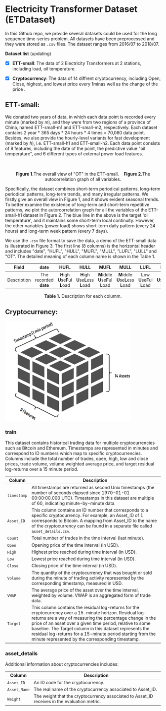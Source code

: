 # Electricity Transformer Dataset (ETDataset) 

In this Github repo, we provide several datasets could be used for the long sequence time-series problem. All datasets have been preprocessed and they were stored as `.csv` files.  The dataset ranges from 2016/07 to 2018/07.

**Dataset list** (updating)

- [x] **ETT-small**: The data of 2 Electricity Transformers at 2 stations, including load, oil temperature.
- [x] **Cryptocurrency**: The data of 14 diffrent cryptocurrency, including Open, Close, highest, and lowest price every 1minas well as the change of the price .


## ETT-small:

We donated two years of data, in which each data point is recorded every minute (marked by *m*), and they were from two regions of a province of China, named ETT-small-m1 and ETT-small-m2, respectively. Each dataset contains 2 year * 365 days * 24 hours * 4 times = 70,080 data point. Besides, we also provide the hourly-level variants for fast development (marked by *h*), i.e. ETT-small-h1 and ETT-small-h2. Each data point consists of 8 features, including the date of the point, the predictive value "oil temperature", and 6 different types of external power load features. 

<p align="center">
<img src="./img/appendix_dataset_year.png" height = "200" alt="" align=center />
<img src="./img/appendix_auto_correlation.png" height = "200" alt="" align=center />
<br><br>
<b>Figure 1.</b>The overall view of "OT" in the ETT-small.&nbsp;&nbsp;&nbsp;&nbsp;<b>Figure 2.</b>The autocorrelation graph of all variables.
</p>

Specifically, the dataset combines short-term periodical patterns, long-term periodical patterns, long-term trends, and many irregular patterns. We firstly give an overall view in Figure 1, and it shows evident seasonal trends. To better examine the existence of long-term and short-term repetitive patterns, we plot the autorcorrelation graph for all the variables of the ETT-small-h1 dataset in Figure 2. The blue line in the above is the target 'oil temperature', and it maintains some short-term local continuity. However, the other variables (power load) shows short-term daily pattern (every 24 hours) and long-term week pattern (every 7 days).

We use the `.csv` file format to save the data, a demo of the ETT-small data is illustrated in Figure 3. The first line (8 columns) is the horizontal header and includes "date", "HUFL", "HULL", "MUFL", "MULL", "LUFL", "LULL" and "OT". The detailed meaning of each column name is shown in the Table 1.


| Field | date | HUFL | HULL | MUFL | MULL | LUFL | LULL | OT |
| :----: | :----: | :----: | :----: | :----: | :----: | :----: | :----: | :----: |
| Description | The recorded **date** |**H**igh **U**se**F**ul **L**oad | **H**igh **U**se**L**ess **L**oad | **M**iddle **U**se**F**ul **L**oad | **M**iddle **U**se**L**ess **L**oad | **L**ow **U**se**F**ul **L**oad | **L**ow **U**se**L**ess **L**oad | **O**il **T**emperature (target) |

<p align="center"><b>Table 1.</b> Description for each columm.</p>

## Cryptocurrency:

![image](./Images/crypto_cube.png)

### **train**
This dataset contains historical trading data for multiple cryptocurrencies such as Bitcoin and Ethereum. Timestamps are represented in minutes and correspond to ID numbers which map to specific cryptocurrencies. Columns include the total number of trades, open, high, low and close prices, trade volume, volume weighted average price, and target residual log-returns over a 15 minute period.

| Column | Description |
|---|---|
| `timestamp` | All timestamps are returned as second Unix timestamps (the number of seconds elapsed since 1970-01-01 00:00:00.000 UTC). Timestamps in this dataset are multiple of 60, indicating minute-by-minute data. |
| `Asset_ID` | This column contains an ID number that corresponds to a specific cryptocurrency. For example, an Asset_ID of 1 corresponds to Bitcoin. A mapping from Asset_ID to the name of the cryptocurrency can be found in a separate file called `asset_details.csv`. |
| `Count` | Total number of trades in the time interval (last minute). |
| `Open` | Opening price of the time interval (in USD). |
| `High` | Highest price reached during time interval (in USD). |
| `Low` | Lowest price reached during time interval (in USD). |
| `Close` | Closing price of the time interval (in USD). |
| `Volume` | The quantity of the cryptocurrency that was bought or sold during the minute of trading activity represented by the corresponding timestamp, measured in USD. |
| `VWAP` | The average price of the asset over the time interval, weighted by volume. VWAP is an aggregated form of trade data. |
| `Target` | This column contains the residual log-returns for the cryptocurrency over a 15-minute horizon. Residual log-returns are a way of measuring the percentage change in the price of an asset over a given time period, relative to some baseline. The Target column in this dataset represents the residual log-returns for a 15-minute period starting from the minute represented by the corresponding timestamp. |

### **asset_details**

Additional information about cryptocurrencies includes:

| Column | Description |
|---|---|
| `Asset_ID` | An ID code for the cryptocurrency. |
| `Asset_Name` | The real name of the cryptocurrency associated to Asset_ID. |
| `Weight` | The weight that the cryptocurrency associated to Asset_ID receives in the evaluation metric. |


